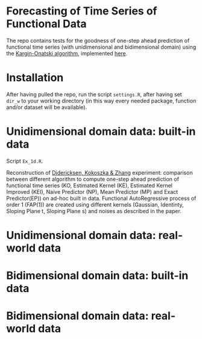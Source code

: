 # Forecasting of Time Series of Functional Data
The repo contains tests for the goodness of one-step ahead prediction of functional time series (with unidimensional and bidimensional domain) using the [Kargin-Onatski algorithm](https://core.ac.uk/download/pdf/82625156.pdf), implemented [here](https://github.com/AndreaEnricoFranzoni/PPCforAutoregressiveOperator).


# Installation
After having pulled the repo, run the script `settings.R`, after having set `dir_w` to your working directory (in this way every needed package, function and/or dataset will be available).


# Unidimensional domain data: built-in data
Script `Ex_1d.R`. 

Reconstruction of [Didericksen, Kokoszka & Zhang](https://www.semanticscholar.org/paper/Empirical-properties-of-forecasts-with-the-model-Didericksen-Kokoszka/c1fae9f292c2b42beffe4e4146a2bf9ca005f060) experiment: comparison between different algorithm to compute one-step ahead prediction of functional time series (KO, Estimated Kernel (KE), Estimated Kernel Improved (KEI), Naive Predictor (NP), Mean Predictor (MP) and Exact Predictor(EP)) on ad-hoc built in data. Functional AutoRegressive process of order 1 (FAP(1)) are created using different kernels (Gaussian, Identinty, Sloping Plane t, Sloping Plane s) and noises as described in the paper.


# Unidimensional domain data: real-world data

# Bidimensional domain data: built-in data

# Bidimensional domain data: real-world data

